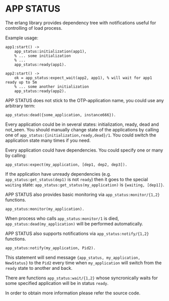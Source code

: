 APP STATUS
==

The erlang library provides dependency tree with notifications useful for
controlling of load process.

Example usage:

    app1:start() ->
        app_status:initialization(app1),
        % ... some initialization
        % ... 
        app_status:ready(app1).

    app2:start() ->
        ok = app_status:expect_wait(app2, app1), % will wait for app1 ready up to 5m
        % ... some another initialization
        app_status:ready(app2).
        
APP STATUS does not stick to the OTP-application name, you could use any arbitrary term:

    app_status:dead({some_application, instance666}).

Every application could be in several states: initialization, ready, dead and not_seen.
You should manually change state of the applications by calling one of `app_status:{initialization,ready,dead}/1`.
You could switch the application state many times if you need.

Every application could have dependencies. You could specify one or many by calling:

    app_status:expect(my_application, [dep1, dep2, dep3]).

If the application have unready dependencies (e.g. `app_status:get_status(dep1)` is not `ready`) then
it goes to the special `waiting` state: `app_status:get_status(my_application)` is `{waiting, [dep1]}`.

APP STATUS also provides basic monitoring via `app_status:monitor/{1,2}` functions.

    app_status:monitor(my_application).

When process who calls `app_status:monitor/1` is died, `app_status:dead(my_application)` will be
performed automatically.

APP STATUS also supports notifications via `app_status:notify/{1,2}` functions.

    app_status:notify(my_application, Pid2).

This statement will send message `{app_status, my_application, NewStatus}` to the `Pid2` every time
when `my_application` will switch from the `ready` state to another and back.

There are functions `app_status:wait/{1,2}` whose syncronically waits for some specified application
will be in status `ready`.

In order to obtain more information please refer the source code.

